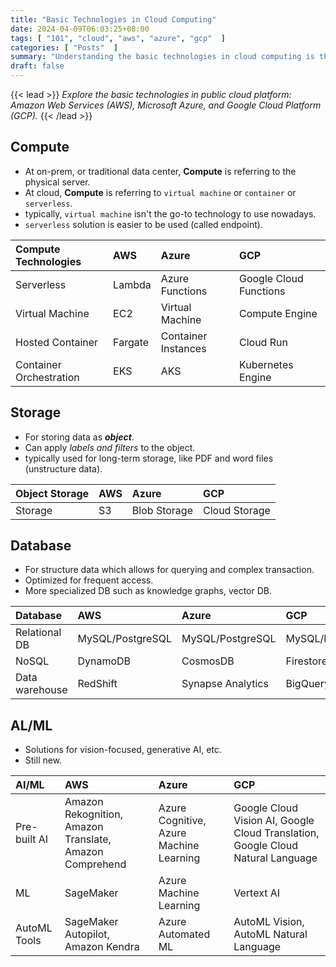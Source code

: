```yaml
---
title: "Basic Technologies in Cloud Computing"
date: 2024-04-09T06:03:25+08:00
tags: [ "101", "cloud", "aws", "azure", "gcp"  ]
categories: [ "Posts"  ]
summary: "Understanding the basic technologies in cloud computing is the key to manage modern infrastructure."
draft: false
---
```

{{< lead >}}
*Explore the basic technologies in public cloud platform: Amazon Web Services (AWS), Microsoft Azure, and Google Cloud Platform (GCP).*
{{< /lead >}}

## Compute

 - At on-prem, or traditional data center, **Compute** is referring to the physical server.
 - At cloud, **Compute** is referring to `virtual machine` or `container` or `serverless`.
 - typically, `virtual machine` isn't the go-to technology to use nowadays.
 - `serverless` solution is easier to be used (called endpoint).


| Compute Technologies | AWS | Azure | GCP |
| :----------- | :-- | :---- | :-- |
| Serverless | Lambda | Azure Functions | Google Cloud Functions |
| Virtual Machine | EC2 | Virtual Machine | Compute Engine | 
| Hosted Container | Fargate | Container Instances | Cloud Run | 
| Container Orchestration  | EKS | AKS | Kubernetes Engine | 

## Storage

 - For storing data as ***object***.
 - Can apply *labels and filters* to the object.
 - typically used for long-term storage, like PDF and word files (unstructure data).

| Object Storage | AWS | Azure | GCP |
| :------------- | :-- | :---- | :-- |
| Storage | S3 | Blob Storage | Cloud Storage |

## Database

 - For structure data which allows for querying and complex transaction.
 - Optimized for frequent access.
 - More specialized DB such as knowledge graphs, vector DB.

| Database | AWS | Azure | GCP |
| :------- | :-- | :---- | :-- |
| Relational DB | MySQL/PostgreSQL | MySQL/PostgreSQL| MySQL/PostgreSQL |
| NoSQL | DynamoDB | CosmosDB | Firestore/datastore |
| Data warehouse | RedShift | Synapse Analytics | BigQuery |

## AL/ML

 - Solutions for vision-focused, generative AI, etc.
 - Still new.

| AI/ML | AWS | Azure | GCP |
| :------- | :-- | :---- | :-- |
| Pre-built AI | Amazon Rekognition, Amazon Translate, Amazon Comprehend | Azure Cognitive, Azure Machine Learning | Google Cloud Vision AI, Google Cloud Translation, Google Cloud Natural Language | 
| ML | SageMaker | Azure Machine Learning | Vertext AI |
| AutoML Tools | SageMaker Autopilot, Amazon Kendra | Azure Automated ML | AutoML Vision, AutoML Natural Language |




